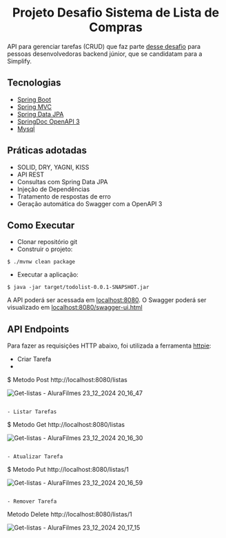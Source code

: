 <h1 align="center">
  Projeto Desafio Sistema de Lista de Compras

</h1>

API para gerenciar tarefas (CRUD) que faz parte [desse desafio](https://github.com/simplify-liferay/desafio-junior-backend-simplify) para pessoas desenvolvedoras backend júnior, que se candidatam para a Simplify.


## Tecnologias
 
- [Spring Boot](https://spring.io/projects/spring-boot)
- [Spring MVC](https://docs.spring.io/spring-framework/reference/web/webmvc.html)
- [Spring Data JPA](https://spring.io/projects/spring-data-jpa)
- [SpringDoc OpenAPI 3](https://springdoc.org/v2/#spring-webflux-support)
- [Mysql](https://dev.mysql.com/downloads/)

## Práticas adotadas

- SOLID, DRY, YAGNI, KISS
- API REST
- Consultas com Spring Data JPA
- Injeção de Dependências
- Tratamento de respostas de erro
- Geração automática do Swagger com a OpenAPI 3

## Como Executar

- Clonar repositório git
- Construir o projeto:
```
$ ./mvnw clean package
```
- Executar a aplicação:
```
$ java -jar target/todolist-0.0.1-SNAPSHOT.jar
```

A API poderá ser acessada em [localhost:8080](http://localhost:8080).
O Swagger poderá ser visualizado em [localhost:8080/swagger-ui.html](http://localhost:8080/swagger-ui.html)

## API Endpoints

Para fazer as requisições HTTP abaixo, foi utilizada a ferramenta [httpie](https://httpie.io):

- Criar Tarefa
- 
$ Metodo Post http://localhost:8080/listas

![Get-listas - AluraFilmes 23_12_2024 20_16_47](https://github.com/user-attachments/assets/7cfc0f78-0718-43bb-bb6d-4de904ff21b4)

```

- Listar Tarefas
```
$  Metodo Get http://localhost:8080/listas


![Get-listas - AluraFilmes 23_12_2024 20_16_30](https://github.com/user-attachments/assets/af95a6b4-f344-400b-a785-191a34fc0da4)

```

- Atualizar Tarefa
```
$ Metodo Put http://localhost:8080/listas/1

![Get-listas - AluraFilmes 23_12_2024 20_16_59](https://github.com/user-attachments/assets/34340aa5-ed31-46c9-a258-9309b65b0988)

```

- Remover Tarefa
```
Metodo Delete http://localhost:8080/listas/1

![Get-listas - AluraFilmes 23_12_2024 20_17_15](https://github.com/user-attachments/assets/e6be72ce-ce1e-43cd-9829-0be73f8168ed)


```
